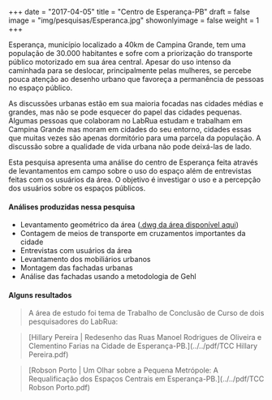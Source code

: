 +++
date = "2017-04-05"
title = "Centro de Esperança-PB"
draft = false
image = "img/pesquisas/Esperanca.jpg"
showonlyimage = false
weight = 1
+++

Esperança, município localizado a 40km de Campina Grande, tem uma população de 30.000 habitantes e sofre com a priorização do transporte público motorizado em sua área central. Apesar do uso intenso da caminhada para se deslocar, principalmente pelas mulheres, se percebe pouca atenção ao desenho urbano que favoreça a permanência de pessoas no espaço público.

<!--more-->

As discussões urbanas estão em sua maioria focadas nas cidades médias e grandes, mas não se pode esquecer do papel das cidades pequenas. Algumas pessoas que colaboram no LabRua estudam e trabalham em Campina Grande mas moram em cidades do seu entorno, cidades essas que muitas vezes são apenas dormitório para uma parcela da população. A discussão sobre a qualidade de vida urbana não pode deixá-las de lado.

Esta pesquisa apresenta uma análise do centro de Esperança feita através de levantamentos em campo sobre o uso do espaço além de entrevistas feitas com os usuários da área. O objetivo é investigar o uso e a percepção dos usuários sobre os espaços públicos.


#### Análises produzidas nessa pesquisa
* Levantamento geométrico da área ([.dwg da área disponível aqui](../../pdf/MapaEsperanca.dwg))
* Contagem de meios de transporte em cruzamentos importantes da cidade
* Entrevistas com usuários da área
* Levantamento dos mobiliários urbanos
* Montagem das fachadas urbanas
* Análise das fachadas usando a metodologia de Gehl

#### Alguns resultados
> A área de estudo foi tema de Trabalho de Conclusão de Curso de dois pesquisadores do LabRua:

> [Hillary Pereira | Redesenho das Ruas Manoel Rodrigues de Oliveira e Clementino Farias na Cidade de Esperança-PB.](../../pdf/TCC Hillary Pereira.pdf)

> [Robson Porto | Um Olhar sobre a Pequena Metrópole: A Requalificação dos Espaços Centrais em Esperança-PB.](../../pdf/TCC Robson Porto.pdf)

